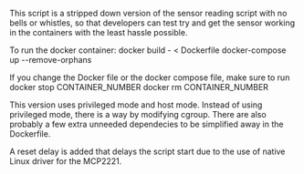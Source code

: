 This script is a stripped down version of the sensor reading script with no bells
or whistles, so that developers can test try and get the sensor working in the
containers with the least hassle possible.

To run the docker container:
docker build - < Dockerfile
docker-compose up --remove-orphans

If you change the Docker file or the docker compose file, make sure to run
docker stop CONTAINER_NUMBER
docker rm CONTAINER_NUMBER

This version uses privileged mode and host mode. Instead of using privileged
mode, there is a way by modifying cgroup. There are also probably a few extra
unneeded dependecies to be simplified away in the Dockerfile.

A reset delay is added that delays the script start due to the use of native
Linux driver for the MCP2221. 
